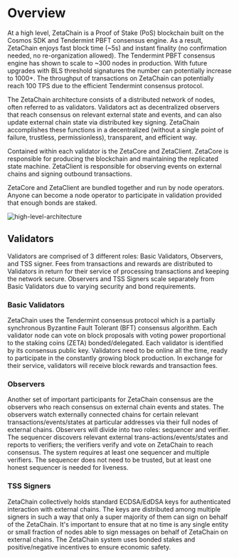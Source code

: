# Overview

At a high level, ZetaChain is a Proof of Stake (PoS) blockchain built on the
Cosmos SDK and Tendermint PBFT consensus engine. As a result, ZetaChain enjoys
fast block time (~5s) and instant finality (no confirmation needed, no
re-organization allowed). The Tendermint PBFT consensus engine has shown to
scale to ~300 nodes in production. With future upgrades with BLS threshold
signatures the number can potentially increase to 1000+. The throughput of
transactions on ZetaChain can potentially reach 100 TPS due to the efficient
Tendermint consensus protocol.

The ZetaChain architecture consists of a distributed network of nodes, often
referred to as validators. Validators act as decentralized observers that reach
consensus on relevant external state and events, and can also update external
chain state via distributed key signing. ZetaChain accomplishes these functions
in a decentralized (without a single point of failure, trustless,
permissionless), transparent, and efficient way.

Contained within each validator is the ZetaCore and ZetaClient. ZetaCore is
responsible for producing the blockchain and maintaining the replicated state
machine. ZetaClient is responsible for observing events on external chains and
signing outbound transactions.

ZetaCore and ZetaClient are bundled together and run by node operators. Anyone
can become a node operator to participate in validation provided that enough
bonds are staked.

![high-level-architecture](/img/graphs/zetachain-architecture-overview-graph.svg)

## Validators

Validators are comprised of 3 different roles: Basic Validators, Observers, and
TSS signer. Fees from transactions and rewards are distributed to Validators in
return for their service of processing transactions and keeping the network
secure. Observers and TSS Signers scale separately from Basic Validators due to
varying security and bond requirements.

### Basic Validators

ZetaChain uses the Tendermint consensus protocol which is a partially
synchronous Byzantine Fault Tolerant (BFT) consensus algorithm. Each validator
node can vote on block proposals with voting power proportional to the staking
coins (ZETA) bonded/delegated. Each validator is identified by its consensus
public key. Validators need to be online all the time, ready to participate in
the constantly growing block production. In exchange for their service,
validators will receive block rewards and transaction fees.

### Observers

Another set of important participants for ZetaChain consensus are the observers
who reach consensus on external chain events and states. The observers watch
externally connected chains for certain relevant transactions/events/states at
particular addresses via their full nodes of external chains. Observers will
divide into two roles: sequencer and verifier. The sequencer discovers relevant
external trans-actions/events/states and reports to verifiers; the verifiers
verify and vote on ZetaChain to reach consensus. The system requires at least
one sequencer and multiple verifiers. The sequencer does not need to be trusted,
but at least one honest sequencer is needed for liveness.

### TSS Signers

ZetaChain collectively holds standard ECDSA/EdDSA keys for authenticated
interaction with external chains. The keys are distributed among multiple
signers in such a way that only a super majority of them can sign on behalf of
the ZetaChain. It's important to ensure that at no time is any single entity or
small fraction of nodes able to sign messages on behalf of ZetaChain on external
chains. The ZetaChain system uses bonded stakes and positive/negative incentives
to ensure economic safety.
